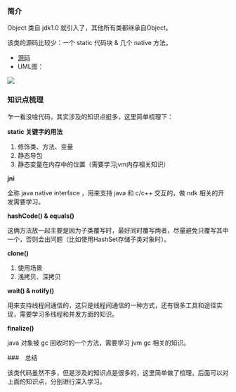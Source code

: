 ### 简介

Object 类自 jdk1.0 就引入了，其他所有类都继承自Object。

该类的源码比较少：一个 static 代码块 & 几个 native 方法。

* [源码]([](https://docs.oracle.com/javase/8/docs/api/java/lang/Object.html))
* UML图：

![](https://wangyt-imgs.oss-cn-beijing.aliyuncs.com/blog/java%E6%BA%90%E7%A0%81/Object/001.png)

### 知识点梳理

乍一看没啥代码，其实涉及的知识点挺多，这里简单梳理下：

**static 关键字的用法**

1. 修饰类、方法、变量
2. 静态导包
3. 静态变量在内存中的位置（需要学习jvm内存相关知识）

**jni**

全称 java native interface ，用来支持 java 和 c/c++ 交互的，做 ndk 相关的开发需要学习。

**hashCode() & equals()**

这俩方法放一起主要是因为子类覆写时，最好同时覆写两者，尽量避免只覆写其中一个，否则会出问题（比如使用HashSet存储子类对象时）。

**clone()**
 
 1. 使用场景
 2. 浅拷贝、深拷贝

**wait() & notify()**

用来支持线程间通信的，这只是线程间通信的一种方式，还有很多工具和途径实现，需要学习多线程和并发方面的知识。

**finalize()**

java 对象被 gc 回收时的一个方法，需要学习 jvm gc 相关的知识。

###　总结

该类代码虽然不多，但是涉及的知识点是很多的，这里简单做了梳理，后面可以对上面的知识点，分别进行深入学习。